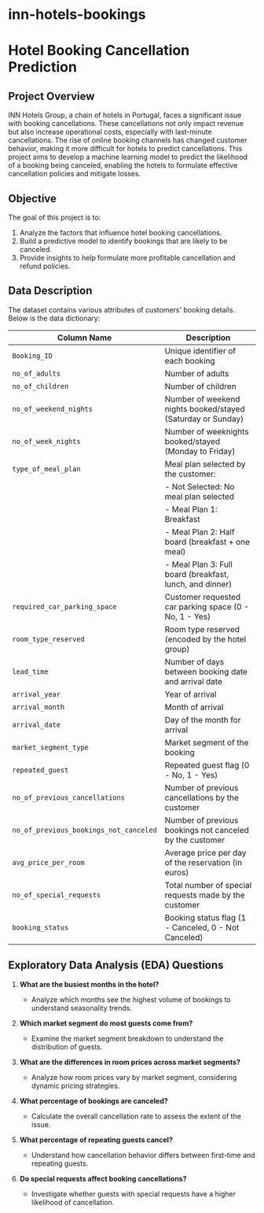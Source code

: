 # inn-hotels-bookings
# Hotel Booking Cancellation Prediction

## Project Overview
INN Hotels Group, a chain of hotels in Portugal, faces a significant issue with booking cancellations. These cancellations not only impact revenue but also increase operational costs, especially with last-minute cancellations. The rise of online booking channels has changed customer behavior, making it more difficult for hotels to predict cancellations. This project aims to develop a machine learning model to predict the likelihood of a booking being canceled, enabling the hotels to formulate effective cancellation policies and mitigate losses.

## Objective
The goal of this project is to:
1. Analyze the factors that influence hotel booking cancellations.
2. Build a predictive model to identify bookings that are likely to be canceled.
3. Provide insights to help formulate more profitable cancellation and refund policies.

## Data Description
The dataset contains various attributes of customers' booking details. Below is the data dictionary:

| Column Name                | Description                                                                 |
|----------------------------|-----------------------------------------------------------------------------|
| `Booking_ID`                | Unique identifier of each booking                                           |
| `no_of_adults`              | Number of adults                                                           |
| `no_of_children`            | Number of children                                                         |
| `no_of_weekend_nights`      | Number of weekend nights booked/stayed (Saturday or Sunday)                 |
| `no_of_week_nights`         | Number of weeknights booked/stayed (Monday to Friday)                       |
| `type_of_meal_plan`         | Meal plan selected by the customer:                                         |
|                            | - Not Selected: No meal plan selected                                       |
|                            | - Meal Plan 1: Breakfast                                                    |
|                            | - Meal Plan 2: Half board (breakfast + one meal)                            |
|                            | - Meal Plan 3: Full board (breakfast, lunch, and dinner)                    |
| `required_car_parking_space`| Customer requested car parking space (0 - No, 1 - Yes)                      |
| `room_type_reserved`        | Room type reserved (encoded by the hotel group)                             |
| `lead_time`                 | Number of days between booking date and arrival date                        |
| `arrival_year`              | Year of arrival                                                            |
| `arrival_month`             | Month of arrival                                                           |
| `arrival_date`              | Day of the month for arrival                                                |
| `market_segment_type`       | Market segment of the booking                                               |
| `repeated_guest`            | Repeated guest flag (0 - No, 1 - Yes)                                       |
| `no_of_previous_cancellations` | Number of previous cancellations by the customer                        |
| `no_of_previous_bookings_not_canceled` | Number of previous bookings not canceled by the customer        |
| `avg_price_per_room`        | Average price per day of the reservation (in euros)                         |
| `no_of_special_requests`    | Total number of special requests made by the customer                       |
| `booking_status`            | Booking status flag (1 - Canceled, 0 - Not Canceled)                        |

## Exploratory Data Analysis (EDA) Questions
1. **What are the busiest months in the hotel?**
   - Analyze which months see the highest volume of bookings to understand seasonality trends.

2. **Which market segment do most guests come from?**
   - Examine the market segment breakdown to understand the distribution of guests.

3. **What are the differences in room prices across market segments?**
   - Analyze how room prices vary by market segment, considering dynamic pricing strategies.

4. **What percentage of bookings are canceled?**
   - Calculate the overall cancellation rate to assess the extent of the issue.

5. **What percentage of repeating guests cancel?**
   - Understand how cancellation behavior differs between first-time and repeating guests.

6. **Do special requests affect booking cancellations?**
   - Investigate whether guests with special requests have a higher likelihood of cancellation.
